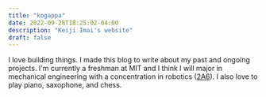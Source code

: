 ```yaml
---
title: "kogappa"
date: 2022-09-28T18:25:02-04:00
description: "Keiji Imai's website"
draft: false
---
```


I love building things. I made this blog to write about my past and ongoing projects. I'm currently a freshman at MIT and I think I will major in mechanical engineering with a concentration in robotics ([2A6](https://meche.mit.edu/education/undergraduate/course-2a/control-instrumentation-robotics)). I also love to play piano, saxophone, and chess.